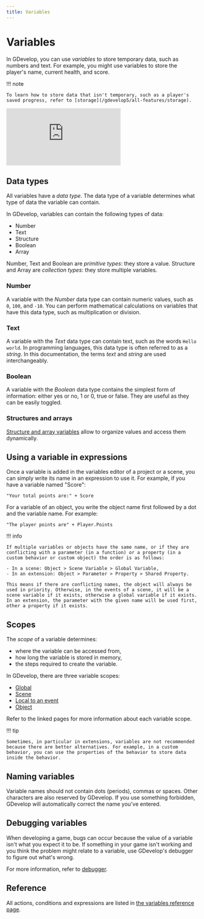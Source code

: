 ```yaml
---
title: Variables
---
```

# Variables

In GDevelop, you can use _variables_ to store temporary data, such as numbers and text. For example, you might use variables to store the player's name, current health, and score.

!!! note

    To learn how to store data that isn't temporary, such as a player's saved progress, refer to [storage](/gdevelop5/all-features/storage).

<div class="video-container">
  <iframe src="https://www.youtube.com/watch?v=Gh9WPecRnxo" frameborder="0" allowfullscreen></iframe>
</div>

## Data types

All variables have a _data type_. The data type of a variable determines what type of data the variable can contain.

In GDevelop, variables can contain the following types of data:

- Number
- Text
- Structure
- Boolean
- Array

Number, Text and Boolean are *primitive types*: they store a value.
Structure and Array are *collection types*: they store multiple variables.

### Number

A variable with the *Number* data type can contain numeric values, such as `0`, `100`, and `-10`. You can perform mathematical calculations on variables that have this data type, such as multiplication or division.

### Text

A variable with the *Text* data type can contain text, such as the words `Hello world`. In programming languages, this data type is often referred to as a _string_. In this documentation,
the terms *text* and *string* are used interchangeably.

### Boolean

A variable with the *Boolean* data type contains the simplest form of information: either yes or no, 1 or 0, true or false. They are useful as they can be easily toggled.

### Structures and arrays

[Structure and array variables](structures-and-arrays) allow to organize values and access them dynamically.

## Using a variable in expressions

Once a variable is added in the variables editor of a project or a scene, you can simply write its name in an expression to use it. For example, if you have a variable named "Score":

`"Your total points are:" + Score`

For a variable of an object, you write the object name first followed by a dot and the variable name. For example:

`"The player points are" + Player.Points`


!!! info

    If multiple variables or objects have the same name, or if they are conflicting with a parameter (in a function) or a property (in a custom behavior or custom object) the order is as follows:

    - In a scene: Object > Scene Variable > Global Variable,
    - In an extension: Object > Parameter > Property > Shared Property.

    This means if there are conflicting names, the object will always be used in priority. Otherwise, in the events of a scene, it will be a scene variable if it exists, otherwise a global variable if it exists.
    In an extension, the parameter with the given name will be used first, other a property if it exists.

## Scopes

The _scope_ of a variable determines:

- where the variable can be accessed from,
- how long the variable is stored in memory,
- the steps required to create the variable.

In GDevelop, there are three variable scopes:

- [Global](/gdevelop5/all-features/variables/global-variables)
- [Scene](/gdevelop5/all-features/variables/scene-variables)
- [Local to an event](/gdevelop5/all-features/variables/local-variables)
- [Object](/gdevelop5/all-features/variables/object-variables)

Refer to the linked pages for more information about each variable scope.

!!! tip

    Sometimes, in particular in extensions, variables are not recommended because there are better alternatives. For example, in a custom behavior, you can use the properties of the behavior to store data inside the behavior.

## Naming variables

Variable names should not contain dots (periods), commas or spaces. Other characters are also reserved by GDevelop. If you use something forbidden, GDevelop will automatically correct the name you've entered.

## Debugging variables

When developing a game, bugs can occur because the value of a variable isn't what you expect it to be. If something in your game isn't working and you think the problem might relate to a variable, use GDevelop's debugger to figure out what's wrong.

For more information, refer to [debugger](/gdevelop5/interface/debugger).

## Reference

All actions, conditions and expressions are listed in [the variables reference page](/gdevelop5/all-features/variables/reference/).
